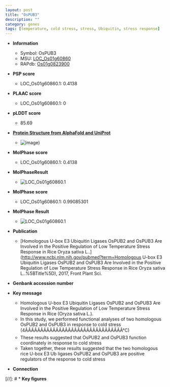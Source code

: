 ```yaml
---
layout: post
title: "OsPUB3"
description: ""
category: genes
tags: [temperature, cold stress, stress, Ubiquitin, stress response]
---
```


* **Information**  
    + Symbol: OsPUB3  
    + MSU: [LOC_Os01g60860](http://rice.plantbiology.msu.edu/cgi-bin/ORF_infopage.cgi?orf=LOC_Os01g60860)  
    + RAPdb: [Os01g0823900](http://rapdb.dna.affrc.go.jp/viewer/gbrowse_details/irgsp1?name=Os01g0823900)  

* **PSP score**  
    + LOC_Os01g60860.1: 0.4138 

* **PLAAC score**  
    + LOC_Os01g60860.1: 0 

* **pLDDT score**
    + 85.69

* **[Protein Structure from AlphaFold and UniProt](https://www.uniprot.org/uniprotkb/Q8LRC7/entry#structure)**
    + ![image](https://ricepsp.github.io/images/Q8/AF-Q8LRC7-F1.png))

* **MolPhase score**
    + LOC_Os01g60860.1: 0.4138

* **MolPhaseResult**
    + ![LOC_Os01g60860.1](https://ricepsp.github.io/pictures/LOC_Os01g/LOC_Os01g60860.1.png)

* **MolPhase score**
    + LOC_Os01g60860.1: 0.99085301

* **MolPhase Result**
    + ![LOC_Os01g60860.1](https://304243504.github.io/Pictures/LOC_Os01g/LOC_Os01g60860.1.png)

* **Publication**  
    + [Homologous U-box E3 Ubiquitin Ligases OsPUB2 and OsPUB3 Are Involved in the Positive Regulation of Low Temperature Stress Response in Rice Oryza sativa L..](http://www.ncbi.nlm.nih.gov/pubmed?term=Homologous U-box E3 Ubiquitin Ligases OsPUB2 and OsPUB3 Are Involved in the Positive Regulation of Low Temperature Stress Response in Rice Oryza sativa L..%5BTitle%5D), 2017, Front Plant Sci.

* **Genbank accession number**  

* **Key message**  
    + Homologous U-box E3 Ubiquitin Ligases OsPUB2 and OsPUB3 Are Involved in the Positive Regulation of Low Temperature Stress Response in Rice (Oryza sativa L.).
    + In this study, we performed functional analyses of two homologous OsPUB2 and OsPUB3 in response to cold stress (4ÃÂÃÂÃÂÃÂÃÂÃÂÃÂÃÂÃÂÃÂÃÂÃÂÃÂÃÂÃÂÃÂ°C)
    + These results suggested that OsPUB2 and OsPUB3 function coordinately in response to cold stress
    + Taken together, these results suggested that the two homologous rice U-box E3 Ub ligases OsPUB2 and OsPUB3 are positive regulators of the response to cold stress

* **Connection**  

[//]: # * **Key figures**  


